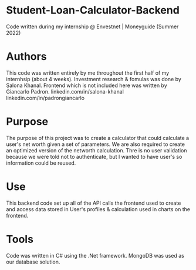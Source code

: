 # Student-Loan-Calculator-Backend
Code written during my internship @ Envestnet | Moneyguide (Summer 2022)

# Authors
This code was written entirely by me throughout the first half of my internhsip (about 4 weeks). Investment research & fomulas was done by Salona Khanal. Frontend which is not included here was written by Giancarlo Padron.
linkedin.com/in/salona-khanal
linkedin.com/in/padrongiancarlo

# Purpose 
The purpose of this project was to create a calculator that could calculate a user's net worth given a set of parameters. We are also required to create an optimized version of the networth calculation. Thre is no user validation because we were told not to authenticate, but I wanted to have user's so information could be reused.

# Use
This backend code set up all of the API calls the frontend used to create and access data stored in User's profiles & calculation used in charts on the frontend.

# Tools
Code was written in C# using the .Net framework. MongoDB was used as our database solution.
